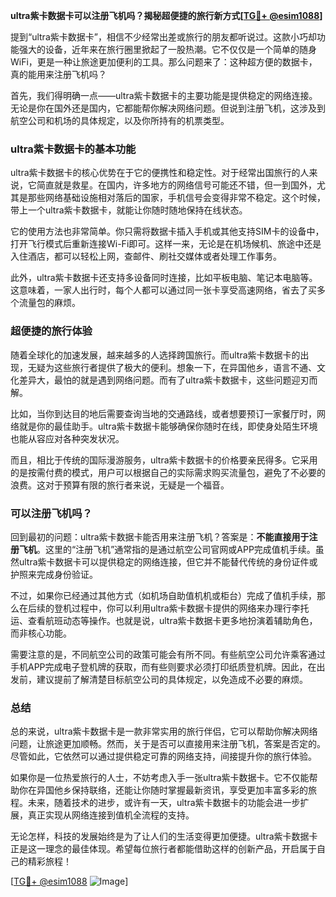 **ultra紫卡数据卡可以注册飞机吗？揭秘超便捷的旅行新方式[[TG💪+ @esim1088](https://t.me/s/esim1088)]**

提到“ultra紫卡数据卡”，相信不少经常出差或旅行的朋友都听说过。这款小巧却功能强大的设备，近年来在旅行圈里掀起了一股热潮。它不仅仅是一个简单的随身WiFi，更是一种让旅途更加便利的工具。那么问题来了：这种超方便的数据卡，真的能用来注册飞机吗？

首先，我们得明确一点——ultra紫卡数据卡的主要功能是提供稳定的网络连接。无论是你在国外还是国内，它都能帮你解决网络问题。但说到注册飞机，这涉及到航空公司和机场的具体规定，以及你所持有的机票类型。

### ultra紫卡数据卡的基本功能

ultra紫卡数据卡的核心优势在于它的便携性和稳定性。对于经常出国旅行的人来说，它简直就是救星。在国内，许多地方的网络信号可能还不错，但一到国外，尤其是那些网络基础设施相对落后的国家，手机信号会变得非常不稳定。这个时候，带上一个ultra紫卡数据卡，就能让你随时随地保持在线状态。

它的使用方法也非常简单。你只需将数据卡插入手机或其他支持SIM卡的设备中，打开飞行模式后重新连接Wi-Fi即可。这样一来，无论是在机场候机、旅途中还是入住酒店，都可以轻松上网，查邮件、刷社交媒体或者处理工作事务。

此外，ultra紫卡数据卡还支持多设备同时连接，比如平板电脑、笔记本电脑等。这意味着，一家人出行时，每个人都可以通过同一张卡享受高速网络，省去了买多个流量包的麻烦。

### 超便捷的旅行体验

随着全球化的加速发展，越来越多的人选择跨国旅行。而ultra紫卡数据卡的出现，无疑为这些旅行者提供了极大的便利。想象一下，在异国他乡，语言不通、文化差异大，最怕的就是遇到网络问题。而有了ultra紫卡数据卡，这些问题迎刃而解。

比如，当你到达目的地后需要查询当地的交通路线，或者想要预订一家餐厅时，网络就是你的最佳助手。ultra紫卡数据卡能够确保你随时在线，即使身处陌生环境也能从容应对各种突发状况。

而且，相比于传统的国际漫游服务，ultra紫卡数据卡的价格要亲民得多。它采用的是按需付费的模式，用户可以根据自己的实际需求购买流量包，避免了不必要的浪费。这对于预算有限的旅行者来说，无疑是一个福音。

### 可以注册飞机吗？

回到最初的问题：ultra紫卡数据卡能否用来注册飞机？答案是：**不能直接用于注册飞机**。这里的“注册飞机”通常指的是通过航空公司官网或APP完成值机手续。虽然ultra紫卡数据卡可以提供稳定的网络连接，但它并不能替代传统的身份证件或护照来完成身份验证。

不过，如果你已经通过其他方式（如机场自助值机机或柜台）完成了值机手续，那么在后续的登机过程中，你可以利用ultra紫卡数据卡提供的网络来办理行李托运、查看航班动态等操作。也就是说，ultra紫卡数据卡更多地扮演着辅助角色，而非核心功能。

需要注意的是，不同航空公司的政策可能会有所不同。有些航空公司允许乘客通过手机APP完成电子登机牌的获取，而有些则要求必须打印纸质登机牌。因此，在出发前，建议提前了解清楚目标航空公司的具体规定，以免造成不必要的麻烦。

### 总结

总的来说，ultra紫卡数据卡是一款非常实用的旅行伴侣，它可以帮助你解决网络问题，让旅途更加顺畅。然而，关于是否可以直接用来注册飞机，答案是否定的。尽管如此，它依然可以通过提供稳定可靠的网络支持，间接提升你的旅行体验。

如果你是一位热爱旅行的人士，不妨考虑入手一张ultra紫卡数据卡。它不仅能帮助你在异国他乡保持联络，还能让你随时掌握最新资讯，享受更加丰富多彩的旅程。未来，随着技术的进步，或许有一天，ultra紫卡数据卡的功能会进一步扩展，真正实现从网络连接到值机全流程的支持。

无论怎样，科技的发展始终是为了让人们的生活变得更加便捷。ultra紫卡数据卡正是这一理念的最佳体现。希望每位旅行者都能借助这样的创新产品，开启属于自己的精彩旅程！

[[TG💪+ @esim1088](https://t.me/s/esim1088) ![Image](https://i.postimg.cc/4NQfJmqS/Snipaste-2025-05-13-00-14-12.png)]
